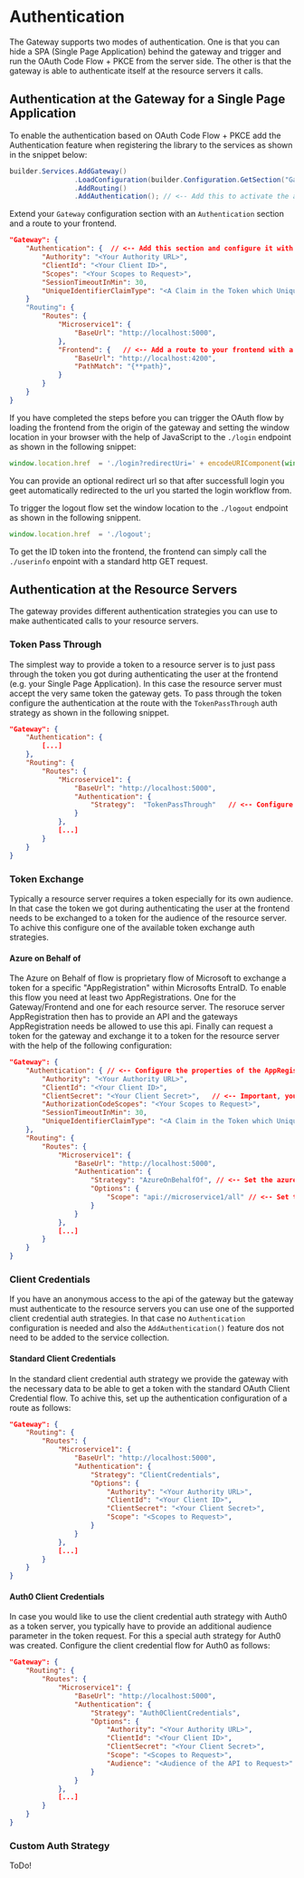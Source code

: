 # Authentication

The Gateway supports two modes of authentication. One is that you can hide a SPA (Single Page Application) behind the gateway and trigger and run the OAuth Code Flow + PKCE from the server side. The other is that the gateway is able to authenticate itself at the resource servers it calls. 

## Authentication at the Gateway for a Single Page Application

To enable the authentication based on OAuth Code Flow + PKCE add the Authentication feature when registering the library to the services as shown in the snippet below:

```cs
builder.Services.AddGateway()
                .LoadConfiguration(builder.Configuration.GetSection("Gateway"))
                .AddRouting()
                .AddAuthentication(); // <-- Add this to activate the authentication feature
```

Extend your `Gateway` configuration section with an `Authentication` section and a route to your frontend.

```json
"Gateway": {
    "Authentication": {  // <-- Add this section and configure it with your values
        "Authority": "<Your Authority URL>",
        "ClientId": "<Your Client ID>",
        "Scopes": "<Your Scopes to Request>",
        "SessionTimeoutInMin": 30,
        "UniqueIdentifierClaimType": "<A Claim in the Token which Uniquely Identifes the User>"
    }
    "Routing": {
        "Routes": {
            "Microservice1": {
                "BaseUrl": "http://localhost:5000",
            },
            "Frontend": {   // <-- Add a route to your frontend with a 'PathMatch' to activate the reverse proxy for this route
                "BaseUrl": "http://localhost:4200",
                "PathMatch": "{**path}",
            }
        }
    }
}
```

If you have completed the steps before you can trigger the OAuth flow by loading the frontend from the origin of the gateway and setting the window location in your browser with the help of JavaScript to the `./login` endpoint as shown in the following snippet:

```js
window.location.href  = './login?redirectUri=' + encodeURIComponent(window.origin);
```

You can provide an optional redirect url so that after successfull login you geet automatically redirected to the url you started the login workflow from.

To trigger the logout flow set the window location to the `./logout` endpoint as shown in the following snippent. 

```js
window.location.href  = './logout';
```

To get the ID token into the frontend, the frontend can simply call the `./userinfo` enpoint with a standard http GET request.

## Authentication at the Resource Servers

The gateway provides different authentication strategies you can use to make authenticated calls to your resource servers.

### Token Pass Through

The simplest way to provide a token to a resource server is to just pass through the token you got during authenticating the user at the frontend (e.g. your Single Page Application). In this case the resource server must accept the very same token the gateway gets. To pass through the token configure the authentication at the route with the `TokenPassThrough` auth strategy as shown in the following snippet.

```json
"Gateway": {
    "Authentication": {
        [...]
    },
    "Routing": {
        "Routes": {
            "Microservice1": {
                "BaseUrl": "http://localhost:5000",
                "Authentication": {
                    "Strategy":  "TokenPassThrough"   // <-- Configure the TokenPassThrough auth strategy
                }
            },
            [...]
        }
    }
}
```

### Token Exchange

Typically a resource server requires a token especially for its own audience. In that case the token we got during authenticating the user at the frontend needs to be exchanged to a token for the audience of the resource server. To achive this configure one of the available token exchange auth strategies. 

#### Azure on Behalf of

The Azure on Behalf of flow is proprietary flow of Microsoft to exchange a token for a specific "AppRegistration" within Microsofts EntraID. To enable this flow you need at least two AppRegistrations. One for the Gateway/Frontend and one for each resource server. The resoruce server AppRegistration then has to provide an API and the gateways AppRegistration needs be allowed to use this api. Finally can request a token for the gateway and exchange it to a token for the resource server with the help of the following configuration:

```json
"Gateway": {
    "Authentication": { // <-- Configure the properties of the AppRegistration for the gateway here
        "Authority": "<Your Authority URL>",
        "ClientId": "<Your Client ID>",
        "ClientSecret": "<Your Client Secret>",   // <-- Important, you need a client secret here to make the token exchange work
        "AuthorizationCodeScopes": "<Your Scopes to Request>",
        "SessionTimeoutInMin": 30,
        "UniqueIdentifierClaimType": "<A Claim in the Token which Uniquely Identifes the User>"
    },
    "Routing": {
        "Routes": {
            "Microservice1": {
                "BaseUrl": "http://localhost:5000",
                "Authentication": {
                    "Strategy": "AzureOnBehalfOf", // <-- Set the azure on behalf of auth strategy
                    "Options": {
                        "Scope": "api://microservice1/all" // <-- Set the scope of the api you want to request
                    }
                }
            },
            [...]
        }
    }
}
```

### Client Credentials

If you have an anonymous access to the api of the gateway but the gateway must authenticate to the resource servers you can use one of the supported client credential auth strategies. In that case no `Authentication` configuration is needed and also the `AddAuthentication()` feature dos not need to be added to the service collection. 

#### Standard Client Credentials

In the standard client credential auth strategy we provide the gateway with the necessary data to be able to get a token with the standard OAuth Client Credential flow. To achive this, set up the authentication configuration of a route as follows: 

```json
"Gateway": {
    "Routing": {
        "Routes": {
            "Microservice1": {
                "BaseUrl": "http://localhost:5000",
                "Authentication": {
                    "Strategy": "ClientCredentials",
                    "Options": {
                        "Authority": "<Your Authority URL>",
                        "ClientId": "<Your Client ID>",
                        "ClientSecret": "<Your Client Secret>",
                        "Scope": "<Scopes to Request>",
                    }
                }
            },
            [...]
        }
    }
}
```

#### Auth0 Client Credentials

In case you would like to use the client credential auth strategy with Auth0 as a token server, you typically have to provide an additional audience parameter in the token request. For this a special auth strategy for Auth0 was created. Configure the client credential flow for Auth0 as follows:

```json
"Gateway": {
    "Routing": {
        "Routes": {
            "Microservice1": {
                "BaseUrl": "http://localhost:5000",
                "Authentication": {
                    "Strategy": "Auth0ClientCredentials",
                    "Options": {
                        "Authority": "<Your Authority URL>",
                        "ClientId": "<Your Client ID>",
                        "ClientSecret": "<Your Client Secret>",
                        "Scope": "<Scopes to Request>",
                        "Audience": "<Audience of the API to Request>" // <-- This additional parameter is needed by Auth0
                    }
                }
            },
            [...]
        }
    }
}
```

### Custom Auth Strategy

ToDo!
